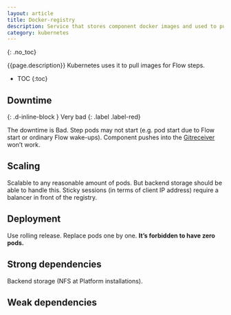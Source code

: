 ```yaml
---
layout: article
title: Docker-registry
description: Service that stores component docker images and used to push/pull images to start.
category: kubernetes
---
```


{: .no_toc}

{{page.description}} Kubernetes uses it to pull images for Flow steps.

- TOC
{:toc}

## Downtime
{: .d-inline-block }
Very bad
{: .label .label-red}

The downtime is Bad. Step pods may not start (e.g. pod start due to Flow start or
ordinary Flow wake-ups). Component pushes into the [Gitreceiver](/on-premises/kubernetes/gitreceiver) won’t work.

## Scaling

Scalable to any reasonable amount of pods. But backend storage should be able to
handle this. Sticky sessions (in terms of client IP address) require a balancer
in front of the registry.

## Deployment

Use rolling release. Replace pods one by one. **It’s forbidden to have zero pods.**

## Strong dependencies

Backend storage (NFS at Platform installations).

## Weak dependencies

